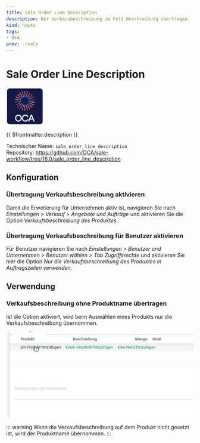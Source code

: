 ```yaml
---
title: Sale Order Line Description
description: Nur Verkausbeschreibung im Feld Beschreibung übertragen.
kind: howto
tags:
- OCA
prev: ./sale
---
```

# Sale Order Line Description
![icon_oca_app](attachments/icon_oca_app.png)

{{ $frontmatter.description }}

Technischer Name: `sale_order_line_description`\
Repository: <https://github.com/OCA/sale-workflow/tree/16.0/sale_order_line_description>

## Konfiguration

### Übertragung Verkaufsbeschreibung aktivieren

Damit die Erweiterung für Unternehmen aktiv ist, navigieren Sie nach *Einstellungen > Verkauf > Angebote und Aufträge* und aktivieren Sie die Option *Verkaufsbeschreibung des Produktes*.

### Übertragung Verkaufsbeschreibung für Benutzer aktivieren

Für Benutzer navigieren Sie nach *Einstellungen > Benutzer und Unternehmen > Benutzer wählen > Tab Zugriffsrechte* und aktivieren Sie  hier die Option *Nur die Verkaufsbeschreibung des Produktes in Auftragszeilen verwenden*.

## Verwendung

### Verkaufsbeschreibung ohne Produktname übertragen

Ist die Option aktiviert, wird beim Auswählen eines Produkts nur die Verkaufsbeschreibung übernommen.

![Sale Order Line Description](attachments/Sale%20Order%20Line%20Description.gif)

::: warning
Wenn die Verkaufsbeschreibung auf dem Produkt nicht gesetzt ist, wird der Produktname übernommen.
:::